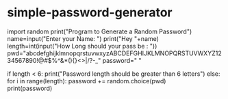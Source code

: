 # simple-password-generator
import random
print("Program to Generate a Random Password")
name=input("Enter your Name: ")
print("Hey "+name)
length=int(input("How Long should your pass be : "))
pwd="abcdefghijklmnopqrstuvwxyzABCDEFGHIJKLMNOPQRSTUVWXYZ1234567890!@#$%^&*(){}<>|\/?-_"
password=" "

if length < 6:
    print("Password length should be greater than 6 letters") 
else:
    for i in range(length):
        password += random.choice(pwd)    
print(password)
